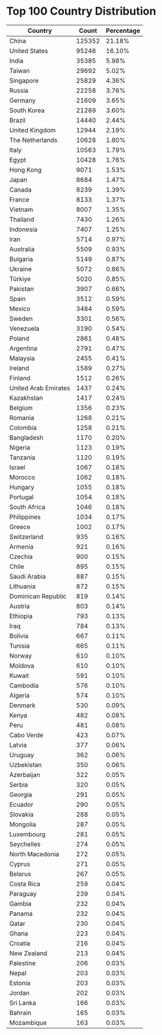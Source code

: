 # Top 100 Country Distribution
| Country | Count | Percentage |
|----|----|----|
| China | 125352 | 21.18% |
| United States | 95248 | 16.10% |
| India | 35385 | 5.98% |
| Taiwan | 29692 | 5.02% |
| Singapore | 25829 | 4.36% |
| Russia | 22258 | 3.76% |
| Germany | 21609 | 3.65% |
| South Korea | 21289 | 3.60% |
| Brazil | 14440 | 2.44% |
| United Kingdom | 12944 | 2.19% |
| The Netherlands | 10628 | 1.80% |
| Italy | 10563 | 1.79% |
| Egypt | 10428 | 1.76% |
| Hong Kong | 9071 | 1.53% |
| Japan | 8684 | 1.47% |
| Canada | 8239 | 1.39% |
| France | 8133 | 1.37% |
| Vietnam | 8007 | 1.35% |
| Thailand | 7430 | 1.26% |
| Indonesia | 7407 | 1.25% |
| Iran | 5714 | 0.97% |
| Australia | 5509 | 0.93% |
| Bulgaria | 5149 | 0.87% |
| Ukraine | 5072 | 0.86% |
| Türkiye | 5020 | 0.85% |
| Pakistan | 3907 | 0.66% |
| Spain | 3512 | 0.59% |
| Mexico | 3484 | 0.59% |
| Sweden | 3301 | 0.56% |
| Venezuela | 3190 | 0.54% |
| Poland | 2861 | 0.48% |
| Argentina | 2791 | 0.47% |
| Malaysia | 2455 | 0.41% |
| Ireland | 1589 | 0.27% |
| Finland | 1512 | 0.26% |
| United Arab Emirates | 1437 | 0.24% |
| Kazakhstan | 1417 | 0.24% |
| Belgium | 1356 | 0.23% |
| Romania | 1268 | 0.21% |
| Colombia | 1258 | 0.21% |
| Bangladesh | 1170 | 0.20% |
| Nigeria | 1123 | 0.19% |
| Tanzania | 1120 | 0.19% |
| Israel | 1067 | 0.18% |
| Morocco | 1062 | 0.18% |
| Hungary | 1055 | 0.18% |
| Portugal | 1054 | 0.18% |
| South Africa | 1046 | 0.18% |
| Philippines | 1034 | 0.17% |
| Greece | 1002 | 0.17% |
| Switzerland | 935 | 0.16% |
| Armenia | 921 | 0.16% |
| Czechia | 900 | 0.15% |
| Chile | 895 | 0.15% |
| Saudi Arabia | 887 | 0.15% |
| Lithuania | 872 | 0.15% |
| Dominican Republic | 819 | 0.14% |
| Austria | 803 | 0.14% |
| Ethiopia | 793 | 0.13% |
| Iraq | 784 | 0.13% |
| Bolivia | 667 | 0.11% |
| Tunisia | 665 | 0.11% |
| Norway | 610 | 0.10% |
| Moldova | 610 | 0.10% |
| Kuwait | 591 | 0.10% |
| Cambodia | 576 | 0.10% |
| Algeria | 574 | 0.10% |
| Denmark | 530 | 0.09% |
| Kenya | 482 | 0.08% |
| Peru | 481 | 0.08% |
| Cabo Verde | 423 | 0.07% |
| Latvia | 377 | 0.06% |
| Uruguay | 362 | 0.06% |
| Uzbekistan | 350 | 0.06% |
| Azerbaijan | 322 | 0.05% |
| Serbia | 320 | 0.05% |
| Georgia | 291 | 0.05% |
| Ecuador | 290 | 0.05% |
| Slovakia | 288 | 0.05% |
| Mongolia | 287 | 0.05% |
| Luxembourg | 281 | 0.05% |
| Seychelles | 274 | 0.05% |
| North Macedonia | 272 | 0.05% |
| Cyprus | 271 | 0.05% |
| Belarus | 267 | 0.05% |
| Costa Rica | 259 | 0.04% |
| Paraguay | 239 | 0.04% |
| Gambia | 232 | 0.04% |
| Panama | 232 | 0.04% |
| Qatar | 230 | 0.04% |
| Ghana | 223 | 0.04% |
| Croatia | 216 | 0.04% |
| New Zealand | 213 | 0.04% |
| Palestine | 206 | 0.03% |
| Nepal | 203 | 0.03% |
| Estonia | 203 | 0.03% |
| Jordan | 202 | 0.03% |
| Sri Lanka | 166 | 0.03% |
| Bahrain | 165 | 0.03% |
| Mozambique | 163 | 0.03% |
